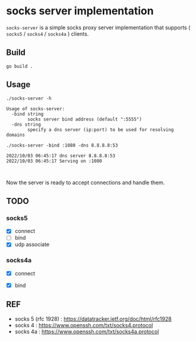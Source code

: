 
# socks server implementation
`socks-server` is a simple socks proxy server implementation that supports ( `socks5` / `socks4` / `socks4a` ) clients.
## Build

```
go build .
```
## Usage
```
./socks-server -h
```
```
Usage of socks-server:
  -bind string
        socks server bind address (default ":5555")
  -dns string
        specify a dns server (ip:port) to be used for resolving domains
```
```
./socks-server -bind :1080 -dns 8.8.8.8:53
```
```
2022/10/03 06:45:17 dns server 8.8.8.8:53
2022/10/03 06:45:17 Serving on :1080



```
Now the server is ready to accept connections and handle them.

## TODO
### socks5
- [x]  connect
- [ ]  bind
- [x]  udp associate

### socks4a
- [x]  connect
- [x]  bind


## REF
* socks 5 (rfc 1928) : https://datatracker.ietf.org/doc/html/rfc1928
* socks 4 : https://www.openssh.com/txt/socks4.protocol
* socks 4a : https://www.openssh.com/txt/socks4a.protocol
